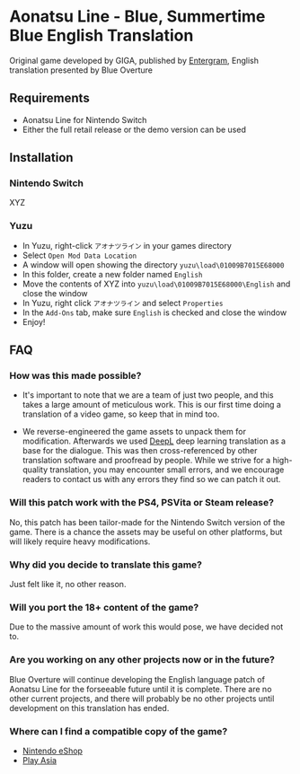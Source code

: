 # Aonatsu Line - Blue, Summertime Blue English Translation

Original game developed by GIGA, published by [Entergram](https://www.entergram.co.jp/), English translation presented by Blue Overture

## Requirements

- Aonatsu Line for Nintendo Switch
- Either the full retail release or the demo version can be used


## Installation

### Nintendo Switch

XYZ

### Yuzu

- In Yuzu, right-click `アオナツライン` in your games directory
- Select `Open Mod Data Location`
- A window will open showing the directory `yuzu\load\01009B7015E68000`
- In this folder, create a new folder named `English`
- Move the contents of XYZ into `yuzu\load\01009B7015E68000\English` and close the window
- In Yuzu, right click `アオナツライン` and select `Properties`
- In the `Add-Ons` tab, make sure `English` is checked and close the window
- Enjoy!

## FAQ

### How was this made possible?

- It's important to note that we are a team of just two people, and this takes a large amount of meticulous work. This is our first time doing a translation of a video game, so keep that in mind too.

- We reverse-engineered the game assets to unpack them for modification. Afterwards we used [DeepL](https://www.deepl.com/en/whydeepl) deep learning translation as a base for the dialogue. This was then cross-referenced by other translation software and proofread by people. While we strive for a high-quality translation, you may encounter small errors, and we encourage readers to contact us with any errors they find so we can patch it out.

### Will this patch work with the PS4, PSVita or Steam release?

No, this patch has been tailor-made for the Nintendo Switch version of the game. There is a chance the assets may be useful on other platforms, but will likely require heavy modifications.

### Why did you decide to translate this game?

Just felt like it, no other reason.

### Will you port the 18+ content of the game?

Due to the massive amount of work this would pose, we have decided not to.

### Are you working on any other projects now or in the future?

Blue Overture will continue developing the English language patch of Aonatsu Line for the forseeable future until it is complete. There are no other current projects, and there will probably be no other projects until development on this translation has ended.

### Where can I find a compatible copy of the game?

- [Nintendo eShop](https://store-jp.nintendo.com/list/software/70010000044622.html)
- [Play Asia](https://www.play-asia.com/aonatsu-line/13/70f0zz)
